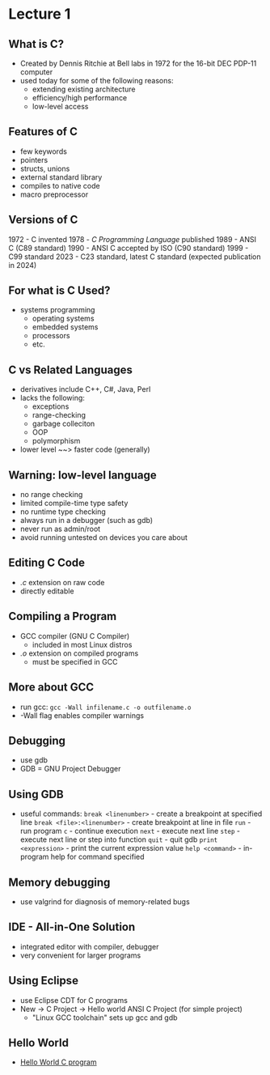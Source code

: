 # Lecture 1

## What is C?

- Created by Dennis Ritchie at Bell labs in 1972 for the 16-bit DEC PDP-11 computer
- used today for some of the following reasons:
    - extending existing architecture
    - efficiency/high performance
    - low-level access

## Features of C

- few keywords
- pointers
- structs, unions
- external standard library
- compiles to native code
- macro preprocessor

## Versions of C

1972 - C invented
1978 - *C Programming Language* published
1989 - ANSI C (C89 standard)
1990 - ANSI C accepted by ISO (C90 standard)
1999 - C99 standard
2023 - C23 standard, latest C standard (expected publication in 2024)

## For what is C Used?

- systems programming
    - operating systems
    - embedded systems
    - processors
    - etc.

## C vs Related Languages

- derivatives include C++, C#, Java, Perl
- lacks the following:
    - exceptions
    - range-checking
    - garbage colleciton
    - OOP
    - polymorphism
- lower level ~~> faster code (generally)

## Warning: low-level language

- no range checking
- limited compile-time type safety
- no runtime type checking
- always run in a debugger (such as gdb)
- never run as admin/root
- avoid running untested on devices you care about

## Editing C Code

- *.c* extension on raw code
- directly editable

## Compiling a Program

- GCC compiler (GNU C Compiler)
    - included in most Linux distros
- *.o* extension on compiled programs
    - must be specified in GCC

## More about GCC

- run gcc:
    ```gcc -Wall infilename.c -o outfilename.o```
- -Wall flag enables compiler warnings

## Debugging

- use gdb
- GDB = GNU Project Debugger

## Using GDB

- useful commands:
```break <linenumber>``` - create a breakpoint at specified line
```break <file>:<linenumber>``` - create breakpoint at line in file
```run``` - run program
```c``` - continue execution
```next``` - execute next line
```step``` - execute next line or step into function
```quit``` - quit gdb
```print <expression>``` - print the current expression value
```help <command>``` - in-program help for command specified

## Memory debugging

- use valgrind for diagnosis of memory-related bugs

## IDE - All-in-One Solution

- integrated editor with compiler, debugger
- very convenient for larger programs

## Using Eclipse

- use Eclipse CDT for C programs
- New -> C Project -> Hello world ANSI C Project (for simple project)
    - "Linux GCC toolchain" sets up gcc and gdb

## Hello World

- [Hello World C program](../Programs/HelloWorld.c)